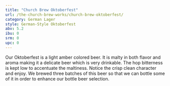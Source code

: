 ```yaml
---
title: "Church Brew Oktoberfest"
url: /the-church-brew-works/church-brew-oktoberfest/
category: German Lager
style: German-Style Oktoberfest
abv: 5.2
ibu: 0
srm: 0
upc: 0
---
```

Our Oktoberfest is a light amber colored beer.  It is malty in both flavor and aroma making it a delicate beer which is very drinkable. The hop bitterness is kept low to accentuate the maltiness.  Notice the crisp clean character and enjoy.  We brewed three batches of this beer so that we can bottle some of it in order to enhance our bottle beer selection.
